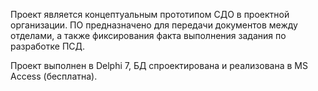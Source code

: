 Проект является концептуальным прототипом СДО в проектной организации. ПО предназначено для передачи документов между отделами, а также фиксирования факта выполнения задания по разработке ПСД.


Проект выполнен в Delphi 7, БД спроектирована и реализована в MS Access (бесплатна).



